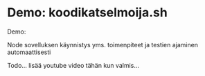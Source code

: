# Demo: koodikatselmoija.sh

Demo:

Node sovelluksen käynnistys yms. toimenpiteet ja testien ajaminen automaattisesti

Todo... lisää youtube video tähän kun valmis...
